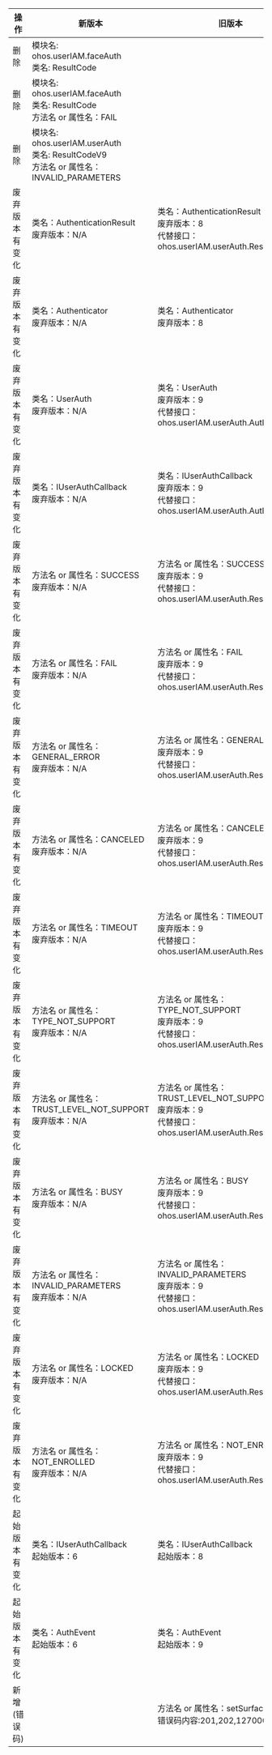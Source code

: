 | 操作 | 新版本 | 旧版本 | d.ts文件 |
| ---- | ------ | ------ | -------- |
|删除|模块名: ohos.userIAM.faceAuth<br>类名: ResultCode||@ohos.userIAM.faceAuth.d.ts|
|删除|模块名: ohos.userIAM.faceAuth<br>类名: ResultCode<br>方法名 or 属性名：FAIL||@ohos.userIAM.faceAuth.d.ts|
|删除|模块名: ohos.userIAM.userAuth<br>类名: ResultCodeV9<br>方法名 or 属性名：INVALID_PARAMETERS||@ohos.userIAM.userAuth.d.ts|
|废弃版本有变化|类名：AuthenticationResult<br>废弃版本：N/A|类名：AuthenticationResult<br>废弃版本：8<br>代替接口：ohos.userIAM.userAuth.ResultCode     |@ohos.userIAM.userAuth.d.ts|
|废弃版本有变化|类名：Authenticator<br>废弃版本：N/A|类名：Authenticator<br>废弃版本：8|@ohos.userIAM.userAuth.d.ts|
|废弃版本有变化|类名：UserAuth<br>废弃版本：N/A|类名：UserAuth<br>废弃版本：9<br>代替接口：ohos.userIAM.userAuth.AuthInstance     |@ohos.userIAM.userAuth.d.ts|
|废弃版本有变化|类名：IUserAuthCallback<br>废弃版本：N/A|类名：IUserAuthCallback<br>废弃版本：9<br>代替接口：ohos.userIAM.userAuth.AuthEvent     |@ohos.userIAM.userAuth.d.ts|
|废弃版本有变化|方法名 or 属性名：SUCCESS<br>废弃版本：N/A|方法名 or 属性名：SUCCESS<br>废弃版本：9<br>代替接口：ohos.userIAM.userAuth.ResultCodeV9     |@ohos.userIAM.userAuth.d.ts|
|废弃版本有变化|方法名 or 属性名：FAIL<br>废弃版本：N/A|方法名 or 属性名：FAIL<br>废弃版本：9<br>代替接口：ohos.userIAM.userAuth.ResultCodeV9     |@ohos.userIAM.userAuth.d.ts|
|废弃版本有变化|方法名 or 属性名：GENERAL_ERROR<br>废弃版本：N/A|方法名 or 属性名：GENERAL_ERROR<br>废弃版本：9<br>代替接口：ohos.userIAM.userAuth.ResultCodeV9     |@ohos.userIAM.userAuth.d.ts|
|废弃版本有变化|方法名 or 属性名：CANCELED<br>废弃版本：N/A|方法名 or 属性名：CANCELED<br>废弃版本：9<br>代替接口：ohos.userIAM.userAuth.ResultCodeV9     |@ohos.userIAM.userAuth.d.ts|
|废弃版本有变化|方法名 or 属性名：TIMEOUT<br>废弃版本：N/A|方法名 or 属性名：TIMEOUT<br>废弃版本：9<br>代替接口：ohos.userIAM.userAuth.ResultCodeV9     |@ohos.userIAM.userAuth.d.ts|
|废弃版本有变化|方法名 or 属性名：TYPE_NOT_SUPPORT<br>废弃版本：N/A|方法名 or 属性名：TYPE_NOT_SUPPORT<br>废弃版本：9<br>代替接口：ohos.userIAM.userAuth.ResultCodeV9     |@ohos.userIAM.userAuth.d.ts|
|废弃版本有变化|方法名 or 属性名：TRUST_LEVEL_NOT_SUPPORT<br>废弃版本：N/A|方法名 or 属性名：TRUST_LEVEL_NOT_SUPPORT<br>废弃版本：9<br>代替接口：ohos.userIAM.userAuth.ResultCodeV9     |@ohos.userIAM.userAuth.d.ts|
|废弃版本有变化|方法名 or 属性名：BUSY<br>废弃版本：N/A|方法名 or 属性名：BUSY<br>废弃版本：9<br>代替接口：ohos.userIAM.userAuth.ResultCodeV9     |@ohos.userIAM.userAuth.d.ts|
|废弃版本有变化|方法名 or 属性名：INVALID_PARAMETERS<br>废弃版本：N/A|方法名 or 属性名：INVALID_PARAMETERS<br>废弃版本：9<br>代替接口：ohos.userIAM.userAuth.ResultCodeV9     |@ohos.userIAM.userAuth.d.ts|
|废弃版本有变化|方法名 or 属性名：LOCKED<br>废弃版本：N/A|方法名 or 属性名：LOCKED<br>废弃版本：9<br>代替接口：ohos.userIAM.userAuth.ResultCodeV9     |@ohos.userIAM.userAuth.d.ts|
|废弃版本有变化|方法名 or 属性名：NOT_ENROLLED<br>废弃版本：N/A|方法名 or 属性名：NOT_ENROLLED<br>废弃版本：9<br>代替接口：ohos.userIAM.userAuth.ResultCodeV9     |@ohos.userIAM.userAuth.d.ts|
|起始版本有变化|类名：IUserAuthCallback<br>起始版本：6|类名：IUserAuthCallback<br>起始版本：8|@ohos.userIAM.userAuth.d.ts|
|起始版本有变化|类名：AuthEvent<br>起始版本：6|类名：AuthEvent<br>起始版本：9|@ohos.userIAM.userAuth.d.ts|
|新增(错误码)||方法名 or 属性名：setSurfaceId<br>错误码内容:201,202,12700001|@ohos.userIAM.faceAuth.d.ts|
